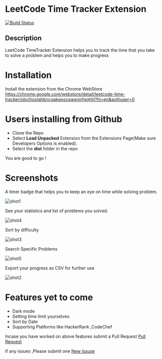 # LeetCode Time Tracker Extension

[![Build Status](https://travis-ci.com/VarthanV/LeetCode-Time-Tracker.svg?token=sPWc2kHqb9ZisQqfsF7y&branch=master)](https://travis-ci.com/VarthanV/LeetCode-Time-Tracker)

## Description
LeetCode TimeTracker Extension helps you to track the time that you take to solve a problem and helps you to make progress

# Installation
Install the extension from the Chrome WebStore https://chrome.google.com/webstore/detail/leetcode-time-tracker/obcihoolahbncgakepoceagnjnfgghhl?hl=en&authuser=0
# Users installing from Github


- Clone the Repo
- Select **Load Unpacked** Extension from the Extensions Page(Make sure Developers Options is enabled).
- Select the **dist** folder in the repo

You are good to go !

# Screenshots
 A timer badge that helps you to  keep an eye on time while solving problem.

![shot1](/screenshots/shot1.png)


See your statistics and list of problems you solved.

![shot4](/screenshots/shot4.png)

Sort by difficulty

![shot3](/screenshots/shot3.png)

Search Specific Problems

![shot5](/screenshots/shot5.png)

Export your progress as CSV for further use

![shot2](/screenshots/shot2.png)


# Features yet to come
- Dark mode
- Setting time limit yourselves
- Sort by Date
- Supporting Platforms like HackerRank ,CodeChef


Incase you have worked on above features submit a Pull Request   [Pull Request](https://github.com/VarthanV/LeetCode-Time-Tracker/pulls)

If any issues ,Please submit one [New Issuse](https://github.com/VarthanV/LeetCode-Time-Tracker/issues)

